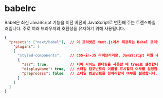 # babelrc
Babel은 최신 JavaScript 기능을 이전 버전의 JavaScript로 변환해 주는 트랜스파일러입니다. 주로 여러 브라우저와 호환성을 유지하기 위해 사용됩니다.
```json lines
{
  "presets": ["next/babel"],  // 이 프리셋은 Next.js에서 제공하는 Babel 프리셋입니다. Next.js는 React 기반의 프레임워크로, 서버 사이드 렌더링(SSR)과 정적 사이트 생성(SSG)을 지원합니다.
    "plugins": [
    [
      "styled-components",    // CSS-in-JS 라이브러리로, JavaScript 파일 내에서 스타일을 정의할 수 있게 해줍니다.
      {
        "ssr": true,          // 서버 사이드 렌더링을 사용할 때 true로 설정합니다.
        "displayName": true,  // 스타일 컴포넌트의 이름을 표시할지 여부를 설정합니다.
        "preprocess": false   // 스타일 컴포넌트를 전처리할지 여부를 설정합니다.
      }
    ]
  ]
}
```
